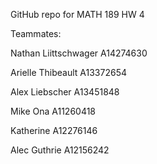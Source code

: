 GitHub repo for MATH 189 HW 4

Teammates:

Nathan Liittschwager A14274630

Arielle Thibeault A13372654

Alex Liebscher A13451848

Mike Ona A11260418

Katherine A12276146

Alec Guthrie A12156242
